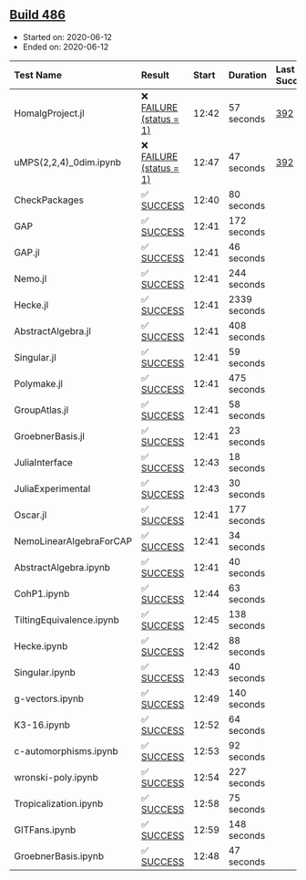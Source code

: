 ## [Build 486](https://oscarci.mathematik.uni-kl.de/job/oscar-julia-1.4/486/)

* Started on: 2020-06-12
* Ended on: 2020-06-12

| Test Name    | Result | Start | Duration | Last Success | First Failure |
|:-------------|:-------|:------|:---------|:-------------|:--------------|
| HomalgProject.jl | ❌ [FAILURE (status = 1)](https://oscarci.mathematik.uni-kl.de/job/oscar-julia-1.4/486/artifact/logs/build-486/HomalgProject.jl.log) | 12:42 | 57 seconds | [392](https://oscarci.mathematik.uni-kl.de/job/oscar-julia-1.4/392/) | [393](https://oscarci.mathematik.uni-kl.de/job/oscar-julia-1.4/393/) |
| uMPS(2,2,4)_0dim.ipynb | ❌ [FAILURE (status = 1)](https://oscarci.mathematik.uni-kl.de/job/oscar-julia-1.4/486/artifact/logs/build-486/uMPS-2-2-4-_0dim.ipynb.log) | 12:47 | 47 seconds | [392](https://oscarci.mathematik.uni-kl.de/job/oscar-julia-1.4/392/) | [393](https://oscarci.mathematik.uni-kl.de/job/oscar-julia-1.4/393/) |
| CheckPackages | ✅ [SUCCESS](https://oscarci.mathematik.uni-kl.de/job/oscar-julia-1.4/486/artifact/logs/build-486/CheckPackages.log) | 12:40 | 80 seconds |  |  |
| GAP | ✅ [SUCCESS](https://oscarci.mathematik.uni-kl.de/job/oscar-julia-1.4/486/artifact/logs/build-486/GAP.log) | 12:41 | 172 seconds |  |  |
| GAP.jl | ✅ [SUCCESS](https://oscarci.mathematik.uni-kl.de/job/oscar-julia-1.4/486/artifact/logs/build-486/GAP.jl.log) | 12:41 | 46 seconds |  |  |
| Nemo.jl | ✅ [SUCCESS](https://oscarci.mathematik.uni-kl.de/job/oscar-julia-1.4/486/artifact/logs/build-486/Nemo.jl.log) | 12:41 | 244 seconds |  |  |
| Hecke.jl | ✅ [SUCCESS](https://oscarci.mathematik.uni-kl.de/job/oscar-julia-1.4/486/artifact/logs/build-486/Hecke.jl.log) | 12:41 | 2339 seconds |  |  |
| AbstractAlgebra.jl | ✅ [SUCCESS](https://oscarci.mathematik.uni-kl.de/job/oscar-julia-1.4/486/artifact/logs/build-486/AbstractAlgebra.jl.log) | 12:41 | 408 seconds |  |  |
| Singular.jl | ✅ [SUCCESS](https://oscarci.mathematik.uni-kl.de/job/oscar-julia-1.4/486/artifact/logs/build-486/Singular.jl.log) | 12:41 | 59 seconds |  |  |
| Polymake.jl | ✅ [SUCCESS](https://oscarci.mathematik.uni-kl.de/job/oscar-julia-1.4/486/artifact/logs/build-486/Polymake.jl.log) | 12:41 | 475 seconds |  |  |
| GroupAtlas.jl | ✅ [SUCCESS](https://oscarci.mathematik.uni-kl.de/job/oscar-julia-1.4/486/artifact/logs/build-486/GroupAtlas.jl.log) | 12:41 | 58 seconds |  |  |
| GroebnerBasis.jl | ✅ [SUCCESS](https://oscarci.mathematik.uni-kl.de/job/oscar-julia-1.4/486/artifact/logs/build-486/GroebnerBasis.jl.log) | 12:41 | 23 seconds |  |  |
| JuliaInterface | ✅ [SUCCESS](https://oscarci.mathematik.uni-kl.de/job/oscar-julia-1.4/486/artifact/logs/build-486/JuliaInterface.log) | 12:43 | 18 seconds |  |  |
| JuliaExperimental | ✅ [SUCCESS](https://oscarci.mathematik.uni-kl.de/job/oscar-julia-1.4/486/artifact/logs/build-486/JuliaExperimental.log) | 12:43 | 30 seconds |  |  |
| Oscar.jl | ✅ [SUCCESS](https://oscarci.mathematik.uni-kl.de/job/oscar-julia-1.4/486/artifact/logs/build-486/Oscar.jl.log) | 12:41 | 177 seconds |  |  |
| NemoLinearAlgebraForCAP | ✅ [SUCCESS](https://oscarci.mathematik.uni-kl.de/job/oscar-julia-1.4/486/artifact/logs/build-486/NemoLinearAlgebraForCAP.log) | 12:41 | 34 seconds |  |  |
| AbstractAlgebra.ipynb | ✅ [SUCCESS](https://oscarci.mathematik.uni-kl.de/job/oscar-julia-1.4/486/artifact/logs/build-486/AbstractAlgebra.ipynb.log) | 12:41 | 40 seconds |  |  |
| CohP1.ipynb | ✅ [SUCCESS](https://oscarci.mathematik.uni-kl.de/job/oscar-julia-1.4/486/artifact/logs/build-486/CohP1.ipynb.log) | 12:44 | 63 seconds |  |  |
| TiltingEquivalence.ipynb | ✅ [SUCCESS](https://oscarci.mathematik.uni-kl.de/job/oscar-julia-1.4/486/artifact/logs/build-486/TiltingEquivalence.ipynb.log) | 12:45 | 138 seconds |  |  |
| Hecke.ipynb | ✅ [SUCCESS](https://oscarci.mathematik.uni-kl.de/job/oscar-julia-1.4/486/artifact/logs/build-486/Hecke.ipynb.log) | 12:42 | 88 seconds |  |  |
| Singular.ipynb | ✅ [SUCCESS](https://oscarci.mathematik.uni-kl.de/job/oscar-julia-1.4/486/artifact/logs/build-486/Singular.ipynb.log) | 12:43 | 40 seconds |  |  |
| g-vectors.ipynb | ✅ [SUCCESS](https://oscarci.mathematik.uni-kl.de/job/oscar-julia-1.4/486/artifact/logs/build-486/g-vectors.ipynb.log) | 12:49 | 140 seconds |  |  |
| K3-16.ipynb | ✅ [SUCCESS](https://oscarci.mathematik.uni-kl.de/job/oscar-julia-1.4/486/artifact/logs/build-486/K3-16.ipynb.log) | 12:52 | 64 seconds |  |  |
| c-automorphisms.ipynb | ✅ [SUCCESS](https://oscarci.mathematik.uni-kl.de/job/oscar-julia-1.4/486/artifact/logs/build-486/c-automorphisms.ipynb.log) | 12:53 | 92 seconds |  |  |
| wronski-poly.ipynb | ✅ [SUCCESS](https://oscarci.mathematik.uni-kl.de/job/oscar-julia-1.4/486/artifact/logs/build-486/wronski-poly.ipynb.log) | 12:54 | 227 seconds |  |  |
| Tropicalization.ipynb | ✅ [SUCCESS](https://oscarci.mathematik.uni-kl.de/job/oscar-julia-1.4/486/artifact/logs/build-486/Tropicalization.ipynb.log) | 12:58 | 75 seconds |  |  |
| GITFans.ipynb | ✅ [SUCCESS](https://oscarci.mathematik.uni-kl.de/job/oscar-julia-1.4/486/artifact/logs/build-486/GITFans.ipynb.log) | 12:59 | 148 seconds |  |  |
| GroebnerBasis.ipynb | ✅ [SUCCESS](https://oscarci.mathematik.uni-kl.de/job/oscar-julia-1.4/486/artifact/logs/build-486/GroebnerBasis.ipynb.log) | 12:48 | 47 seconds |  |  |

